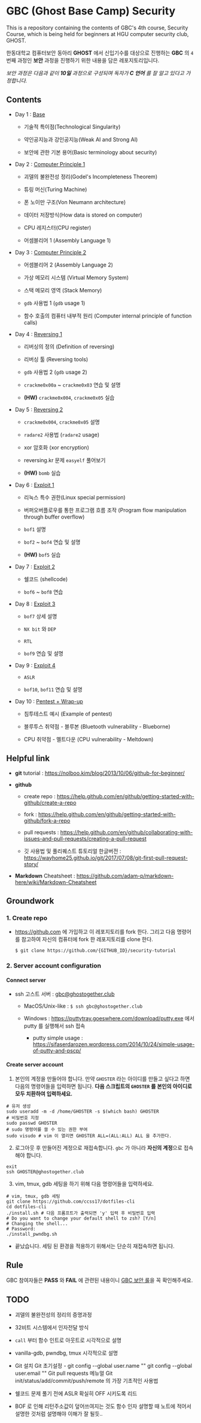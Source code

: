 # GBC (Ghost Base Camp) Security 

This is a repository containing the contents of GBC's 4th course, Security Course, which is being held for beginners at HGU computer security club, GHOST.

한동대학교 컴퓨터보안 동아리 **GHOST** 에서 신입기수를 대상으로 진행하는 **GBC** 의 `4` 번째 과정인 **보안** 과정을 진행하기 위한 내용을 담은 레포지토리입니다. 

*보안 과정은 다음과 같이 **10일** 과정으로 구성되며 독자가 **C 언어** 를 잘 알고 있다고 가정합니다.*

## Contents

- Day 1 : [Base](01-Base/readme.md)

  - 기술적 특이점(Technological Singularity)

  - 약인공지능과 강인공지능(Weak AI and Strong AI)

  - 보안에 관한 기본 용어(Basic terminology about security)

- Day 2 : [Computer Principle 1](02-Computer1/readme.md)

  - 괴델의 불완전성 정리(Godel's Incompleteness Theorem)

  - 튜링 머신(Turing Machine)

  - 폰 노이만 구조(Von Neumann architecture)

  - 데이터 저장방식(How data is stored on computer)

  - CPU 레지스터(CPU register)

  - 어셈블리어 1 (Assembly Language 1)

- Day 3 : [Computer Principle 2](03-Computer2/readme.md)

  - 어셈블리어 2 (Assembly Language 2)

  - 가상 메모리 시스템 (Virtual Memory System)

  - 스택 메모리 영역 (Stack Memory)

  - `gdb` 사용법 1 (`gdb` usage 1)

  - 함수 호출의 컴퓨터 내부적 원리 (Computer internal principle of function calls)

- Day 4 : [Reversing 1](04-Reversing1/readme.md)

  - 리버싱의 정의 (Definition of reversing)

  - 리버싱 툴 (Reversing tools)

  - `gdb` 사용법 2 (`gdb` usage 2)

  - `crackme0x00a` ~ `crackme0x03` 연습 및 설명 

  - **(HW)** `crackme0x004`, `crackme0x05` 실습 

- Day 5 : [Reversing 2](05-Reversing2/readme.md)

  - `crackme0x004`, `crackme0x05` 설명 

  - `radare2` 사용법 (`radare2` usage)

  - xor 암호화 (xor encryption)

  - reversing.kr 문제 `easyelf` 풀어보기 

  - **(HW)** `bomb` 실습 

- Day 6 : [Exploit 1](06-Exploit1/readme.md)

  - 리눅스 특수 권한(Linux special permission)

  - 버퍼오버플로우를 통한 프로그램 흐름 조작 (Program flow manipulation through buffer overflow)

  - `bof1` 설명 

  - `bof2` ~ `bof4` 연습 및 설명 

  - **(HW)** `bof5` 실습 

- Day 7 : [Exploit 2](07-Exploit2/readme.md)

  - 쉘코드 (shellcode)

  - `bof6` ~ `bof8` 연습 

- Day 8 : [Exploit 3](08-Exploit3/readme.md)

  - `bof7` 상세 설명 

  - `NX bit` 와 `DEP`

  - `RTL`

  - `bof9` 연습 및 설명 

- Day 9 : [Exploit 4](09-Exploit4/readme.md)

  - `ASLR`

  - `bof10`, `bof11` 연습 및 설명 

- Day 10 : [Pentest + Wrap-up](10-Pentesting/readme.md)

  - 침투테스트 예시 (Example of pentest)

  - 블루투스 취약점 - 블루본 (Bluetooth vulnerability - Blueborne)

  - CPU 취약점 - 멜트다운 (CPU vulnerability - Meltdown)

## Helpful link

- **git** tutorial : https://nolboo.kim/blog/2013/10/06/github-for-beginner/

- **github** 

  - create repo : https://help.github.com/en/github/getting-started-with-github/create-a-repo

  - fork : https://help.github.com/en/github/getting-started-with-github/fork-a-repo

  - pull requests : https://help.github.com/en/github/collaborating-with-issues-and-pull-requests/creating-a-pull-request

  - 깃 사용법 및 풀리퀘스트 튜토리얼 한글버전 : https://wayhome25.github.io/git/2017/07/08/git-first-pull-request-story/

- **Markdown** Cheatsheet : https://github.com/adam-p/markdown-here/wiki/Markdown-Cheatsheet

## Groundwork

### 1. Create repo

- https://github.com 에 가입하고 이 레포지토리를 fork 한다. 그리고 다음 명령어를 참고하여 자신의 컴퓨터에 fork 한 레포지토리를 clone 한다. 

    ```shell
    $ git clone https://github.com/{GITHUB_ID}/security-tutorial
    ```

### 2. Server account configuration 

#### Connect server

- ssh 고스트 서버 : gbc@ghostogether.club

  - MacOS/Unix-like : `$ ssh gbc@ghostogether.club`
  
  - Windows : https://puttytray.goeswhere.com/download/putty.exe 에서 putty 를 실행해서 ssh 접속

    - putty simple usage : https://sifaserdarozen.wordpress.com/2014/10/24/simple-usage-of-putty-and-pscp/

#### Create server account

1. 본인의 계정을 만들어야 합니다. 만약 `GHOSTER` 라는 아이디를 만들고 싶다고 하면 다음의 명령어들을 입력하면 됩니다. __다음 스크립트의 `GHOSTER` 를 본인의 아이디로 모두 치환하여 입력하세요.__

  ```shell
  # 유저 생성 
  sudo useradd -m -d /home/GHOSTER -s $(which bash) GHOSTER
  # 비밀번호 지정 
  sudo passwd GHOSTER 
  # sudo 명령어를 쓸 수 있는 권한 부여 
  sudo visudo # vim 이 열리면 GHOSTER ALL=(ALL:ALL) ALL 을 추가한다. 
  ```

2. 로그아웃 후 만들어진 계정으로 재접속합니다. `gbc` 가 아니라 **자신의 계정**으로 접속해야 합니다. 

  ```shell
  exit
  ssh GHOSTER@ghostogether.club
  ```

3. vim, tmux, gdb 세팅을 하기 위해 다음 명령어들을 입력하세요. 

  ```shell
  # vim, tmux, gdb 세팅
  git clone https://github.com/ccss17/dotfiles-cli
  cd dotfiles-cli
  ./install.sh # 다음 프롬프트가 출력되면 'y' 입력 후 비밀번호 입력 
  # Do you want to change your default shell to zsh? [Y/n]
  # Changing the shell...
  # Password:
  ./install_pwndbg.sh
  ```

  - 끝났습니다. 세팅 된 환경을 적용하기 위해서는 단순히 재접속하면 됩니다.

## Rule

GBC 참여자들은 **PASS** 와 **FAIL** 에 관련된 내용이니 [GBC 보안 룰](RULE.md)을 꼭 확인해주세요. 

## TODO

- 괴델의 불완전성의 정리의 증명과정 

- 32비트 시스템에서 인자전달 방식 

- `call` 부터 함수 인트로 아웃트로 시각적으로 설명 

- vanilla-gdb, pwndbg, tmux 시각적으로 설명 

- Git 설치 Git 초기설정 - git config --global user.name "" git config --global user.email "" Git pull requests 메뉴얼 Git init/status/add/commit/push/remote 의 가장 기초적인 사용법 

- 쉘코드 문제 풀기 전에 ASLR 확실히 OFF 시키도록 리드 

- BOF 로 인해 리턴주소값이 덮어쓰여지는 것도 함수 인자 설명할 때 노트에 적어서 설명한 것처럼 설명해야 이해가 잘 될듯.. 